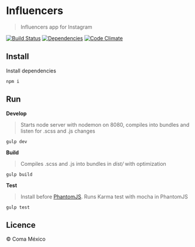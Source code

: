 # Influencers

> Influencers app for Instagram

[![Build Status](https://travis-ci.com/cesargdm/influencers.svg?token=LsXP7nMr91SKiiystJTt&branch=master)](https://travis-ci.com/cesargdm/influencers)
[![Dependencies](https://david-dm.org/cesargdm/influencers.svg)](https://david-dm.org/cesargdm/influencers)
[![Code Climate](https://codeclimate.com/repos/58caa635f63976025900181b/badges/0b14f6e27ed6c2068811/gpa.svg)](https://codeclimate.com/repos/58caa635f63976025900181b/feed)

## Install

Install dependencies
```
npm i
```

## Run

**Develop**
> Starts node server with nodemon on 8080, compiles into bundles and listen for .scss and .js changes

```
gulp dev
```
**Build**
> Compiles .scss and .js into bundles in *dist/* with optimization

```
gulp build
```

**Test**
> Install before [PhantomJS](http://phantomjs.org). Runs Karma test with mocha in PhantomJS

```
gulp test
```

## Licence
&copy; Coma México
